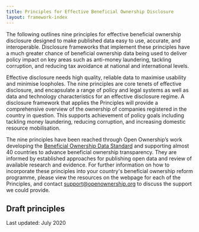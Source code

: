 ```yaml
---
title: Principles for Effective Beneficial Ownership Disclosure
layout: framework-index
---
```


The following outlines nine principles for effective beneficial ownership disclosure designed to make published data easy to use, accurate, and interoperable. Disclosure frameworks that implement these principles have a much greater chance of beneficial ownership data being used to deliver policy impact on key areas such as anti-money laundering, tackling corruption, and reducing tax avoidance at national and international levels.

Effective disclosure needs high quality, reliable data to maximise usability and minimise loopholes. The nine principles are core tenets of effective disclosure, and encapsulate a range of policy and legal systems as well as data and technology characteristics for an effective disclosure regime. A disclosure framework that applies the Principles will provide a comprehensive overview of the ownership of companies registered in the country in question. This supports achievement of policy goals including tackling money laundering, reducing corruption, and increasing domestic resource mobilisation.

The nine principles have been reached through Open Ownership’s work developing the [Beneficial Ownership Data Standard](https://standard.openownership.org) and supporting almost 40 countries to advance beneficial ownership transparency. They are informed by established approaches for publishing open data and review of available research and evidence. For further information on how to incorporate these principles into your country's beneficial ownership reform programme, please view the resources on the webpage for each of the Principles, and contact [support@openownership.org](mailto:support@openownership.org) to discuss the support we could provide.

## Draft principles

Last updated: July 2020
